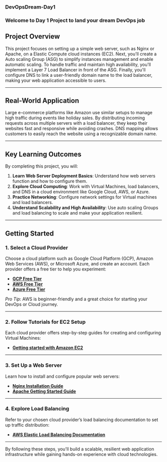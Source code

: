 ### DevOpsDream-Day1
### Welcome to Day 1 Project to land your dream DevOps job

## Project Overview  
This project focuses on setting up a simple web server, such as Nginx or Apache, on a Elastic Compute cloud instances (EC2). Next, you'll create a Auto scaling Group (ASG) to simplify instances management and enable automatic scaling. To handle traffic and maintain high availability, you'll implement a Layer 7 Load Balancer in front of the ASG. Finally, you'll configure DNS to link a user-friendly domain name to the load balancer, making your web application accessible to users.

---

## Real-World Application  
Large e-commerce platforms like Amazon use similar setups to manage high traffic during events like holiday sales. By distributing incoming requests across multiple servers with a load balancer, they keep their websites fast and responsive while avoiding crashes. DNS mapping allows customers to easily reach the website using a recognizable domain name.

---

## Key Learning Outcomes  
By completing this project, you will:

1. **Learn Web Server Deployment Basics**: Understand how web servers function and how to configure them.  
2. **Explore Cloud Computing**: Work with Virtual Machines, load balancers, and DNS in a cloud environment like Google Cloud, AWS, or Azure.  
3. **Practice Networking**: Configure network settings for Virtual machines and load balancers.  
4. **Understand Scalability and High Availability**: Use auto scaling Groups and load balancing to scale and make your application resilient.  

---

## Getting Started  

### 1. **Select a Cloud Provider**  
Choose a cloud platform such as Google Cloud Platform (GCP), Amazon Web Services (AWS), or Microsoft Azure, and create an account. Each provider offers a free tier to help you experiment:  
- **[GCP Free Tier](https://cloud.google.com/free)**  
- **[AWS Free Tier](https://aws.amazon.com/free/)**  
- **[Azure Free Tier](https://azure.microsoft.com/en-us/free/)**  

*Pro Tip*: AWS is beginner-friendly and a great choice for starting your DevOps or Cloud journey.  

---

### 2. **Follow Tutorials for EC2 Setup**  
Each cloud provider offers step-by-step guides for creating and configuring Virtual Machines:  
- **[Getting started with Amazon EC2](https://docs.aws.amazon.com/AWSEC2/latest/UserGuide/EC2_GetStarted.html)**  

---

### 3. **Set Up a Web Server**  
Learn how to install and configure popular web servers:  
- **[Nginx Installation Guide](https://www.nginx.com/resources/wiki/start/topics/tutorials/install/)**  
- **[Apache Getting Started Guide](https://httpd.apache.org/docs/2.4/getting-started.html)**  

---

### 4. **Explore Load Balancing**  
Refer to your chosen cloud provider’s load balancing documentation to set up traffic distribution:  
- **[AWS Elastic Load Balancing Documentation](https://docs.aws.amazon.com/elasticloadbalancing/latest/userguide/what-is-load-balancing.html)**  

---

By following these steps, you'll build a scalable, resilient web application infrastructure while gaining hands-on experience with cloud technologies.
